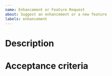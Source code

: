 ```yaml
---
name: Enhancement or Feature Request
about: Suggest an enhancement or a new feature
labels: enhancement
---
```


<!--
Note: this text is a comment, and won't show up in the issue.
Please search existing issues to check if your issue has already been recorded.
Fill out the sections below. Delete any sections that are not relevant.
-->

# Description

# Acceptance criteria
